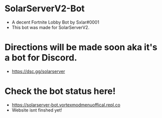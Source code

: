# SolarServerV2-Bot
* A decent Fortnite Lobby Bot by Sxlar#0001
* This bot was made for SolarServerV2.


# Directions will be made soon aka it's a bot for Discord.
* https://dsc.gg/solarserver

# Check the bot status here!
* https://solarserver-bot.vortexmodmenuoffical.repl.co
* Website isnt finshed yet!
